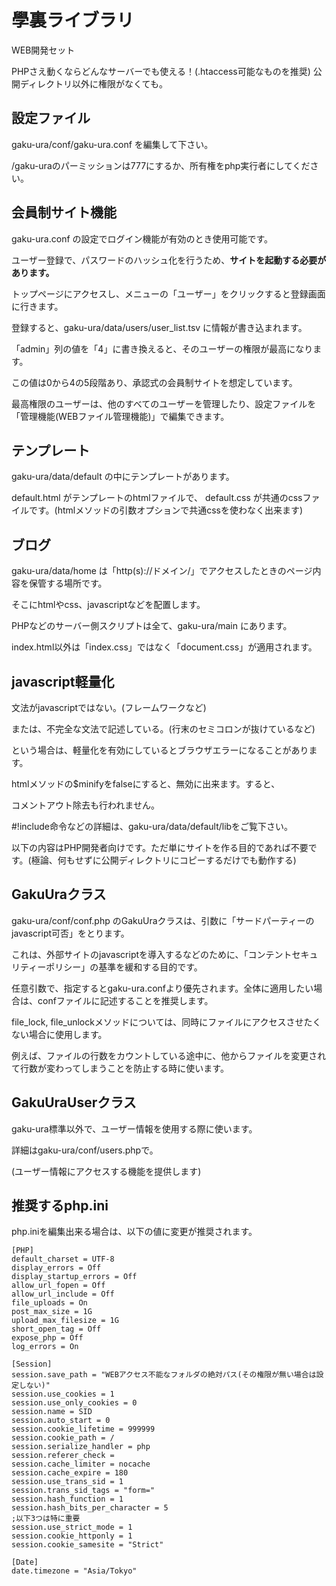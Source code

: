 # 學裏ライブラリ
WEB開発セット

PHPさえ動くならどんなサーバーでも使える！(.htaccess可能なものを推奨) 公開ディレクトリ以外に権限がなくても。


## 設定ファイル
gaku-ura/conf/gaku-ura.conf を編集して下さい。

/gaku-uraのパーミッションは777にするか、所有権をphp実行者にしてください。


## 会員制サイト機能
gaku-ura.conf の設定でログイン機能が有効のとき使用可能です。

ユーザー登録で、パスワードのハッシュ化を行うため、**サイトを起動する必要があります。**

トップページにアクセスし、メニューの「ユーザー」をクリックすると登録画面に行きます。

登録すると、gaku-ura/data/users/user_list.tsv に情報が書き込まれます。

「admin」列の値を「4」に書き換えると、そのユーザーの権限が最高になります。

この値は0から4の5段階あり、承認式の会員制サイトを想定しています。

最高権限のユーザーは、他のすべてのユーザーを管理したり、設定ファイルを「管理機能(WEBファイル管理機能)」で編集できます。


## テンプレート
gaku-ura/data/default の中にテンプレートがあります。

default.html がテンプレートのhtmlファイルで、
default.css が共通のcssファイルです。(htmlメソッドの引数オプションで共通cssを使わなく出来ます)


## ブログ
gaku-ura/data/home は「http(s)://ドメイン/」でアクセスしたときのページ内容を保管する場所です。

そこにhtmlやcss、javascriptなどを配置します。

PHPなどのサーバー側スクリプトは全て、gaku-ura/main にあります。

index.html以外は「index.css」ではなく「document.css」が適用されます。



## javascript軽量化
文法がjavascriptではない。(フレームワークなど)

または、不完全な文法で記述している。(行末のセミコロンが抜けているなど)

という場合は、軽量化を有効にしているとブラウザエラーになることがあります。

htmlメソッドの$minifyをfalseにすると、無効に出来ます。すると、

コメントアウト除去も行われません。

#!include命令などの詳細は、gaku-ura/data/default/libをご覧下さい。




以下の内容はPHP開発者向けです。ただ単にサイトを作る目的であれば不要です。(極論、何もせずに公開ディレクトリにコピーするだけでも動作する)


## GakuUraクラス
gaku-ura/conf/conf.php のGakuUraクラスは、引数に「サードパーティーのjavascript可否」をとります。

これは、外部サイトのjavascriptを導入するなどのために、「コンテントセキュリティーポリシー」の基準を緩和する目的です。

任意引数で、指定するとgaku-ura.confより優先されます。全体に適用したい場合は、confファイルに記述することを推奨します。


file_lock, file_unlockメソッドについては、同時にファイルにアクセスさせたくない場合に使用します。

例えば、ファイルの行数をカウントしている途中に、他からファイルを変更されて行数が変わってしまうことを防止する時に使います。



## GakuUraUserクラス
gaku-ura標準以外で、ユーザー情報を使用する際に使います。

詳細はgaku-ura/conf/users.phpで。

(ユーザー情報にアクセスする機能を提供します)


## 推奨するphp.ini
php.iniを編集出来る場合は、以下の値に変更が推奨されます。
```
[PHP]
default_charset = UTF-8
display_errors = Off
display_startup_errors = Off
allow_url_fopen = Off
allow_url_include = Off
file_uploads = On
post_max_size = 1G
upload_max_filesize = 1G
short_open_tag = Off
expose_php = Off
log_errors = On

[Session]
session.save_path = "WEBアクセス不能なフォルダの絶対パス(その権限が無い場合は設定しない)"
session.use_cookies = 1
session.use_only_cookies = 0
session.name = SID
session.auto_start = 0
session.cookie_lifetime = 999999
session.cookie_path = /
session.serialize_handler = php
session.referer_check =
session.cache_limiter = nocache
session.cache_expire = 180
session.use_trans_sid = 1
session.trans_sid_tags = "form="
session.hash_function = 1
session.hash_bits_per_character = 5
;以下3つは特に重要
session.use_strict_mode = 1
session.cookie_httponly = 1
session.cookie_samesite = "Strict"

[Date]
date.timezone = "Asia/Tokyo"

```

